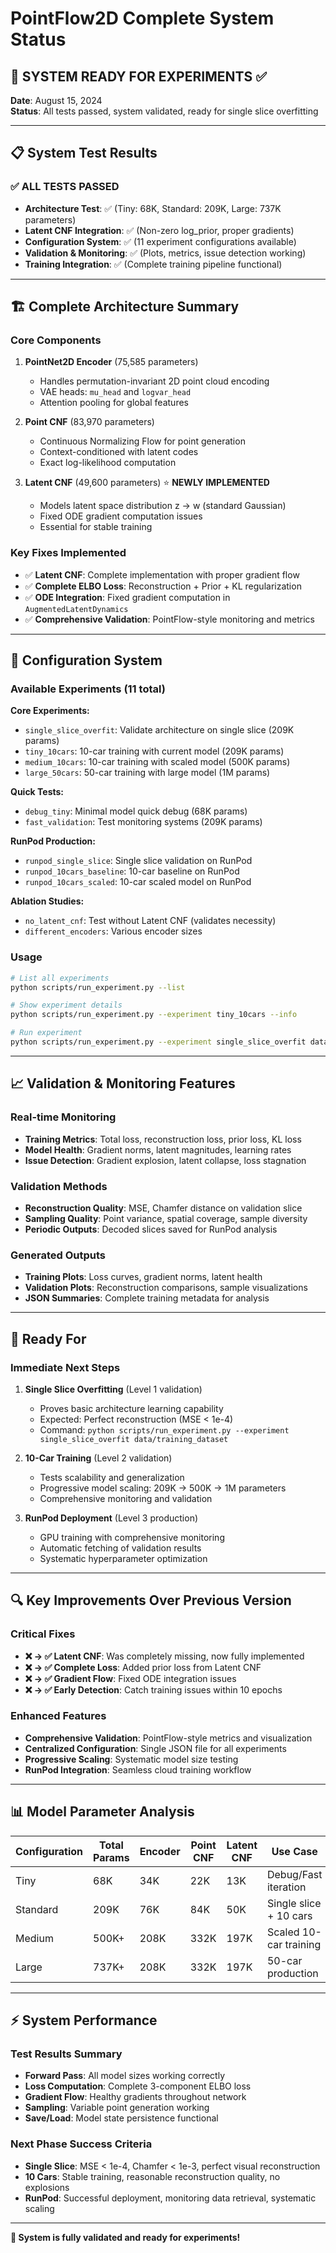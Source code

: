 # PointFlow2D Complete System Status

## 🎯 **SYSTEM READY FOR EXPERIMENTS** ✅

**Date**: August 15, 2024  
**Status**: All tests passed, system validated, ready for single slice overfitting

---

## 📋 **System Test Results**

### ✅ ALL TESTS PASSED
- **Architecture Test**: ✅ (Tiny: 68K, Standard: 209K, Large: 737K parameters)
- **Latent CNF Integration**: ✅ (Non-zero log_prior, proper gradients)
- **Configuration System**: ✅ (11 experiment configurations available)
- **Validation & Monitoring**: ✅ (Plots, metrics, issue detection working)
- **Training Integration**: ✅ (Complete training pipeline functional)

---

## 🏗️ **Complete Architecture Summary**

### Core Components
1. **PointNet2D Encoder** (75,585 parameters)
   - Handles permutation-invariant 2D point cloud encoding
   - VAE heads: `mu_head` and `logvar_head`
   - Attention pooling for global features

2. **Point CNF** (83,970 parameters) 
   - Continuous Normalizing Flow for point generation
   - Context-conditioned with latent codes
   - Exact log-likelihood computation

3. **Latent CNF** (49,600 parameters) ⭐ **NEWLY IMPLEMENTED**
   - Models latent space distribution z → w (standard Gaussian)
   - Fixed ODE gradient computation issues
   - Essential for stable training

### Key Fixes Implemented
- ✅ **Latent CNF**: Complete implementation with proper gradient flow
- ✅ **Complete ELBO Loss**: Reconstruction + Prior + KL regularization
- ✅ **ODE Integration**: Fixed gradient computation in `AugmentedLatentDynamics`
- ✅ **Comprehensive Validation**: PointFlow-style monitoring and metrics

---

## 🔧 **Configuration System**

### Available Experiments (11 total)

**Core Experiments:**
- `single_slice_overfit`: Validate architecture on single slice (209K params)
- `tiny_10cars`: 10-car training with current model (209K params)
- `medium_10cars`: 10-car training with scaled model (500K params)
- `large_50cars`: 50-car training with large model (1M params)

**Quick Tests:**
- `debug_tiny`: Minimal model quick debug (68K params)
- `fast_validation`: Test monitoring systems (209K params)

**RunPod Production:**
- `runpod_single_slice`: Single slice validation on RunPod
- `runpod_10cars_baseline`: 10-car baseline on RunPod  
- `runpod_10cars_scaled`: 10-car scaled model on RunPod

**Ablation Studies:**
- `no_latent_cnf`: Test without Latent CNF (validates necessity)
- `different_encoders`: Various encoder sizes

### Usage
```bash
# List all experiments
python scripts/run_experiment.py --list

# Show experiment details
python scripts/run_experiment.py --experiment tiny_10cars --info

# Run experiment
python scripts/run_experiment.py --experiment single_slice_overfit data/training_dataset
```

---

## 📈 **Validation & Monitoring Features**

### Real-time Monitoring
- **Training Metrics**: Total loss, reconstruction loss, prior loss, KL loss
- **Model Health**: Gradient norms, latent magnitudes, learning rates
- **Issue Detection**: Gradient explosion, latent collapse, loss stagnation

### Validation Methods
- **Reconstruction Quality**: MSE, Chamfer distance on validation slice
- **Sampling Quality**: Point variance, spatial coverage, sample diversity
- **Periodic Outputs**: Decoded slices saved for RunPod analysis

### Generated Outputs
- **Training Plots**: Loss curves, gradient norms, latent health
- **Validation Plots**: Reconstruction comparisons, sample visualizations
- **JSON Summaries**: Complete training metadata for analysis

---

## 🚀 **Ready For**

### Immediate Next Steps
1. **Single Slice Overfitting** (Level 1 validation)
   - Proves basic architecture learning capability
   - Expected: Perfect reconstruction (MSE < 1e-4)
   - Command: `python scripts/run_experiment.py --experiment single_slice_overfit data/training_dataset`

2. **10-Car Training** (Level 2 validation)
   - Tests scalability and generalization
   - Progressive model scaling: 209K → 500K → 1M parameters
   - Comprehensive monitoring and validation

3. **RunPod Deployment** (Level 3 production)
   - GPU training with comprehensive monitoring
   - Automatic fetching of validation results
   - Systematic hyperparameter optimization

---

## 🔍 **Key Improvements Over Previous Version**

### Critical Fixes
- **❌ → ✅ Latent CNF**: Was completely missing, now fully implemented
- **❌ → ✅ Complete Loss**: Added prior loss from Latent CNF
- **❌ → ✅ Gradient Flow**: Fixed ODE integration issues
- **❌ → ✅ Early Detection**: Catch training issues within 10 epochs

### Enhanced Features
- **Comprehensive Validation**: PointFlow-style metrics and visualization
- **Centralized Configuration**: Single JSON file for all experiments  
- **Progressive Scaling**: Systematic model size testing
- **RunPod Integration**: Seamless cloud training workflow

---

## 📊 **Model Parameter Analysis**

| Configuration | Total Params | Encoder | Point CNF | Latent CNF | Use Case |
|---------------|-------------|---------|-----------|------------|----------|
| Tiny | 68K | 34K | 22K | 13K | Debug/Fast iteration |
| Standard | 209K | 76K | 84K | 50K | Single slice + 10 cars |
| Medium | 500K+ | 208K | 332K | 197K | Scaled 10-car training |
| Large | 737K+ | 208K | 332K | 197K | 50-car production |

---

## ⚡ **System Performance**

### Test Results Summary
- **Forward Pass**: All model sizes working correctly
- **Loss Computation**: Complete 3-component ELBO loss
- **Gradient Flow**: Healthy gradients throughout network
- **Sampling**: Variable point generation working
- **Save/Load**: Model state persistence functional

### Next Phase Success Criteria
- **Single Slice**: MSE < 1e-4, Chamfer < 1e-3, perfect visual reconstruction
- **10 Cars**: Stable training, reasonable reconstruction quality, no explosions
- **RunPod**: Successful deployment, monitoring data retrieval, systematic scaling

---

**🎉 System is fully validated and ready for experiments!**
